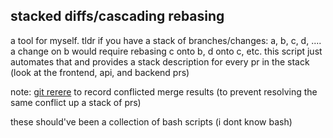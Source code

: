 
## stacked diffs/cascading rebasing
a tool for myself. tldr if you have a stack of branches/changes: a, b, c, d, .... a change on b would require rebasing c onto b, d onto c, etc. this script just automates that and provides a stack description for every pr in the stack (look at the frontend, api, and backend prs)

note: [git rerere](https://git-scm.com/docs/git-rerere) to record conflicted merge results (to prevent resolving the same conflict up a stack of prs)

these should've been a collection of bash scripts (i dont know bash)
